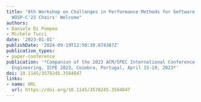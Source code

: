 ```yaml
---
title: "8th Workshop on Challenges in Performance Methods for Software Development:
  WOSP-C'23 Chairs' Welcome"
authors:
- Daniele Di Pompeo
- Michele Tucci
date: '2023-01-01'
publishDate: '2024-09-19T12:50:39.874387Z'
publication_types:
- paper-conference
publication: '*Companion of the 2023 ACM/SPEC International Conference on Performance
  Engineering, ICPE 2023, Coimbra, Portugal, April 15-19, 2023*'
doi: 10.1145/3578245.3584847
links:
- name: URL
  url: https://doi.org/10.1145/3578245.3584847
---
```

